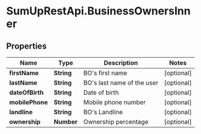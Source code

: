 # SumUpRestApi.BusinessOwnersInner

## Properties
Name | Type | Description | Notes
------------ | ------------- | ------------- | -------------
**firstName** | **String** | BO&#x27;s first name | [optional] 
**lastName** | **String** | BO&#x27;s last name of the user | [optional] 
**dateOfBirth** | **String** | Date of birth | [optional] 
**mobilePhone** | **String** | Mobile phone number | [optional] 
**landline** | **String** | BO&#x27;s Landline | [optional] 
**ownership** | **Number** | Ownership percentage | [optional] 
